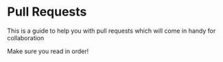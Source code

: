 # Pull Requests

This is a guide to help you with pull requests which will come in handy for collaboration

Make sure you read in order!
